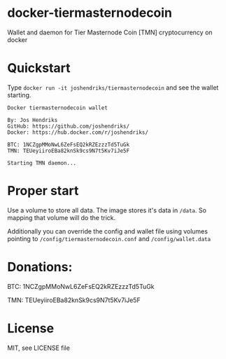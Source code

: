 # docker-tiermasternodecoin
Wallet and daemon for Tier Masternode Coin [TMN] cryptocurrency on docker

# Quickstart
Type `docker run -it joshendriks/tiermasternodecoin` and see the wallet starting.

```
Docker tiermasternodecoin wallet

By: Jos Hendriks
GitHub: https://github.com/joshendriks/
Docker: https://hub.docker.com/r/joshendriks/

BTC: 1NCZgpMMoNwL6ZeFsEQ2kRZEzzzTd5TuGk
TMN: TEUeyiiroEBa82knSk9cs9N7t5Kv7iJe5F

Starting TMN daemon...
```

# Proper start
Use a volume to store all data. The image stores it's data in `/data`. So mapping that volume will do the trick.

Additionally you can override the config and wallet file using volumes pointing to `/config/tiermasternodecoin.conf` and `/config/wallet.data`

# Donations:
BTC: 1NCZgpMMoNwL6ZeFsEQ2kRZEzzzTd5TuGk

TMN: TEUeyiiroEBa82knSk9cs9N7t5Kv7iJe5F

# License
MIT, see LICENSE file